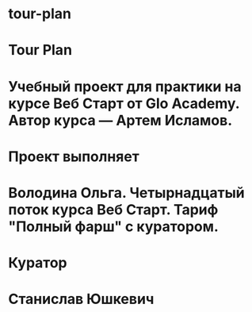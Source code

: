 # tour-plan

# Tour Plan

# Учебный проект для практики на курсе Веб Старт от Glo Academy. Автор курса — Артем Исламов.

# Проект выполняет

# Володина Ольга. Четырнадцатый поток курса Веб Старт. Тариф "Полный фарш" с куратором.

# Куратор

# Станислав Юшкевич
